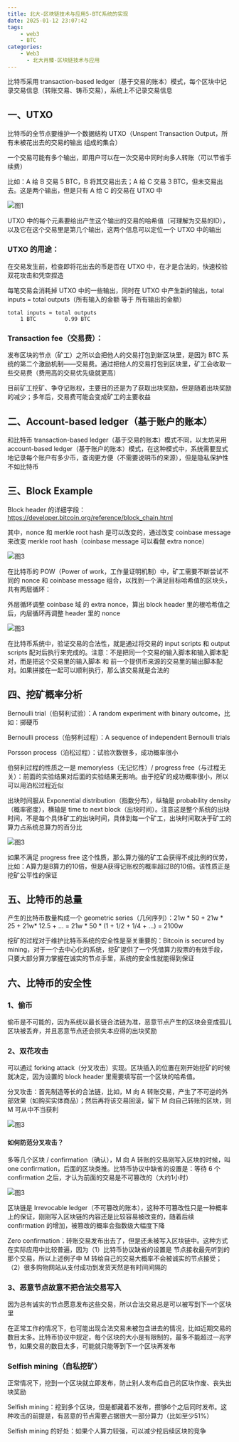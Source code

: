 ```yaml
---
title: 北大-区块链技术与应用5-BTC系统的实现
date: 2025-01-12 23:07:42
tags:
    - web3
    - BTC
categories:
    - Web3
      - 北大肖臻-区块链技术与应用
---
```


比特币采用 transaction-based ledger（基于交易的账本）模式，每个区块中记录交易信息（转账交易、铸币交易），系统上不记录交易信息

## 一、UTXO

比特币的全节点要维护一个数据结构 UTXO（Unspent Transaction Output，所有未被花出去的交易的输出 组成的集合）

一个交易可能有多个输出，即用户可以在一次交易中同时向多人转账（可以节省手续费）

比如：A 给 B 交易 5 BTC，B 将其交易出去；A 给 C 交易 3 BTC，但未交易出去。这是两个输出，但是只有 A 给 C 的交易在 UTXO 中

![图1](../images/34/1.png)

UTXO 中的每个元素要给出产生这个输出的交易的哈希值（可理解为交易的ID），以及它在这个交易里是第几个输出，这两个信息可以定位一个 UTXO 中的输出

### UTXO 的用途：

在交易发生前，检查即将花出去的币是否在 UTXO 中，在才是合法的，快速校验双花攻击和凭空捏造

每笔交易会消耗掉 UTXO 中的一些输出，同时在 UTXO 中产生新的输出，total inputs = total outputs（所有输入的金额 等于 所有输出的金额）

```
total inputs ≈ total outputs
    1 BTC         0.99 BTC
```

### Transaction fee（交易费）：

发布区块的节点（矿工）之所以会把他人的交易打包到新区块里，是因为 BTC 系统的第二个激励机制——交易费。通过把他人的交易打包到区块里，矿工会收取一些交易费（费用高的交易优先级就更高）

目前矿工挖矿、争夺记账权，主要目的还是为了获取出块奖励，但是随着出块奖励的减少；多年后，交易费可能会变成矿工的主要收益

## 二、Account-based ledger（基于账户的账本）

和比特币 transaction-based ledger（基于交易的账本）模式不同，以太坊采用 account-based ledger（基于账户的账本）模式，在这种模式中，系统需要显式地记录每个账户有多少币，查询更方便（不需要说明币的来源），但是隐私保护性不如比特币

## 三、Block Example

Block header 的详细字段：https://developer.bitcoin.org/reference/block_chain.html

其中，nonce 和 merkle root hash 是可以改变的，通过改变 coinbase message 来改变 merkle root hash（coinbase message 可以看做 extra nonce）

![图3](../images/34/2.png)

在比特币的 POW（Power of work，工作量证明机制）中，矿工需要不断尝试不同的 nonce 和 coinbase message 组合，以找到一个满足目标哈希值的区块头，共有两层循环：

外层循环调整 coinbase 域 的 extra nonce，算出 block header 里的根哈希值之后，内层循环再调整 header 里的 nonce

![图3](../images/34/3.png)

在比特币系统中，验证交易的合法性，就是通过将交易的 input scripts 和 output scripts 配对后执行来完成的。注意：不是把同一个交易的输入脚本和输入脚本配对，而是把这个交易里的输入脚本 和 前一个提供币来源的交易里的输出脚本配对。如果拼接在一起可以顺利执行，那么该交易就是合法的

## 四、挖矿概率分析

Bernoulli trial（伯努利试验）：A random experiment with binary outcome，比如：掷硬币

Bernoulli process（伯努利过程）：A sequence of independent Bernoulli trials

Porsson process（泊松过程）：试验次数很多，成功概率很小

伯努利过程的性质之一是 memoryless（无记忆性）/ progress free（与过程无关）：前面的实验结果对后面的实验结果无影响。由于挖矿的成功概率很小，所以可以用泊松过程近似

出块时间服从 Exponential distribution（指数分布），纵轴是 probability density（概率密度），横轴是 time to next block（出块时间）。注意这是整个系统的出块时间，不是每个具体矿工的出块时间，具体到每一个矿工，出块时间取决于矿工的算力占系统总算力的百分比

![图3](../images/34/4.png)

如果不满足 progress free 这个性质，那么算力强的矿工会获得不成比例的优势，比如：A算力是B算力的10倍，但是A获得记账权的概率超过B的10倍。该性质正是挖矿公平性的保证

## 五、比特币的总量

产生的比特币数量构成一个 geometric series（几何序列）：21w * 50 + 21w * 25 + 21w* 12.5 + ... = 21w * 50 * (1 + 1/2 + 1/4 + ...) = 2100w

挖矿的过程对于维护比特币系统的安全性是至关重要的：Bitcoin is secured by mining，对于一个去中心化的系统，挖矿提供了一个凭借算力投票的有效手段，只要大部分算力掌握在诚实的节点手里，系统的安全性就能得到保证

## 六、比特币的安全性

### 1、偷币

偷币是不可能的，因为系统以最长链合法链为准，恶意节点产生的区块会变成孤儿区块被丢弃，并且恶意节点还会损失本应得的出块奖励

### 2、双花攻击

可以通过 forking attack（分叉攻击）实现。区块插入的位置在刚开始挖矿的时候就决定，因为设置的 block header 里需要填写前一个区块的哈希值。

分叉攻击：首先制造等长的合法链，比如，M 向 A 转账交易，产生了不可逆的外部效果（如购买实体商品）；然后再将该交易回滚，留下 M 向自己转账的区块，则 M 可从中不当获利

![图3](../images/34/5.png)

#### 如何防范分叉攻击？

多等几个区块 / confirmation（确认），M 向 A 转账的交易刚写入区块的时候，叫 one confirmation，后面的区块类推。比特币协议中缺省的设置是：等待 6 个 confirmation 之后，才认为前面的交易是不可篡改的（大约1小时）

![图3](../images/34/6.png)

区块链是 Irrevocable ledger（不可篡改的账本），这种不可篡改性只是一种概率上的保证，刚刚写入区块链的内容还是比较容易被改变的，随着后续 confirmation 的增加，被篡改的概率会指数级大幅度下降

Zero confirmation：转账交易发布出去了，但是还未被写入区块链中。这种方式在实际应用中比较普遍，因为（1）比特币协议缺省的设置是 节点接收最先听到的那个交易，所以上述例子中 M 转给自己的交易大概率不会被诚实的节点接受；（2）很多购物网站从支付成功到发货天然是有时间间隔的

### 3、恶意节点故意不把合法交易写入

因为总有诚实的节点愿意发布这些交易，所以合法交易总是可以被写到下一个区块里

在正常工作的情况下，也可能出现合法交易未被包含进去的情况，比如近期交易的数目太多。比特币协议中规定，每个区块的大小是有限制的，最多不能超过一兆字节，如果交易的数目太多，可能就只能等到下一个区块再发布

### Selfish mining（自私挖矿）

正常情况下，挖到一个区块就立即发布，防止别人发布后自己的区块作废、丧失出块奖励

Selfish mining：挖到多个区块，但是都藏着不发布，攒够6个之后同时发布。这种攻击的前提是，有恶意的节点需要占据很大一部分算力（比如至少51%）

Selfish mining 的好处：如果个人算力较强，可以减少挖后续区块的竞争
